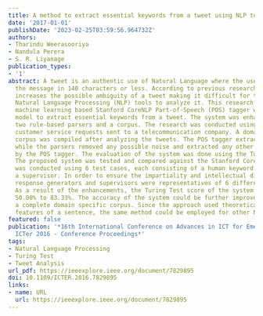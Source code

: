 ```yaml
---
title: A method to extract essential keywords from a tweet using NLP tools
date: '2017-01-01'
publishDate: '2023-02-25T03:59:56.964732Z'
authors:
- Tharindu Weerasooriya
- Nandula Perera
- S. R. Liyanage
publication_types:
- '1'
abstract: A tweet is an authentic use of Natural Language where the user has to deliver
  the message in 140 characters or less. According to previous researchers, this restriction
  increases the possible ambiguity of a tweet making it difficult for traditional
  Natural Language Processing (NLP) tools to analyze it. This research enhances the
  machine learning based Stanford CoreNLP Part-of-Speech (POS) tagger with the Twitter
  model to extract essential keywords from a tweet. The system was enhanced using
  two rule-based parsers and a corpus. The research was conducted using tweets of
  customer service requests sent to a telecommunication company. A domain specific
  corpus was compiled after analyzing the tweets. The POS tagger extracted the keywords
  while the parsers removed any possible noise and extracted any other keywords missed
  by the POS tagger. The evaluation of the system was done using the Turing Test.
  The proposed system was tested and compared against the Stanford CoreNLP. The testing
  was conducted using 6 test cases, each consisting of a human keyword generator and
  a supervisor. In order to ensure the impartiality and intellectual diversity, the
  response generators and supervisors were representatives of 6 different fields.
  As a result of the enhancements, the Turing Test score of the system increased from
  50.00% to 83.33%. The accuracy of the system could be further improved by using
  a complete domain specific corpus. Since the approach used theoretical linguistic
  features of a sentence, the same method could be employed for other NLP tools.
featured: false
publication: '*16th International Conference on Advances in ICT for Emerging Regions,
  ICTer 2016 - Conference Proceedings*'
tags:
- Natural Language Processing
- Turing Test
- Tweet Analysis
url_pdf: https://ieeexplore.ieee.org/document/7829895
doi: 10.1109/ICTER.2016.7829895
links:
- name: URL
  url: https://ieeexplore.ieee.org/document/7829895
---
```


